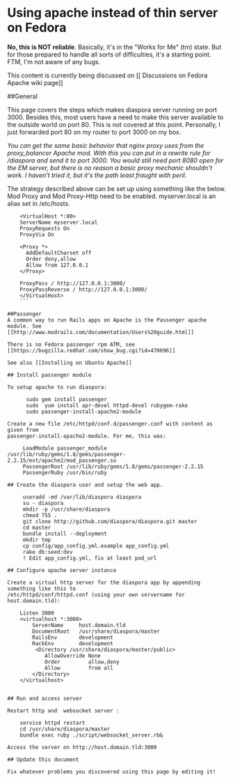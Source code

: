 # Using apache instead of thin server on Fedora
**No, this is  NOT  reliable**. Basically, it's in the "Works for Me" (tm) state. But for those
prepared to handle all sorts of difficulties, it's a starting point. FTM, I'm not aware of any bugs.

This content is currently being discussed on [[ Discussions on Fedora Apache wiki page]]

##General

This page covers the steps which makes diaspora server running on port 3000. Besides this, most users 
have a need to make this server available to the outside world on port 80. This is not covered at this point.
Personally, I just forwarded port 80 on my router to port 3000 on my box.
 
*You can get the same basic behavior that nginx proxy uses from the proxy_balancer Apache mod.
With this you can put in a rewrite rule for /diaspora and send it to port 3000.  You would still need
port 8080 open for the EM server, but there is no reason a basic proxy mechanic shouldn't work.
I haven't tried it, but it's the path least fraught with peril.*

The strategy described above can be set up using something like the below. Mod Proxy and Mod Proxy-Http need to be enabled. myserver.local is an alias set in /etc/hosts.

``` ApacheConf
    <VirtualHost *:80>
    ServerName myserver.local
    ProxyRequests On
    ProxyVia On

    <Proxy *>
      AddDefaultCharset off
      Order deny,allow
      Allow from 127.0.0.1 
    </Proxy>

    ProxyPass / http://127.0.0.1:3000/
    ProxyPassReverse / http://127.0.0.1:3000/
    </VirtualHost>
    ```

##Passenger
A common way to run Rails apps on Apache is the Passenger apache
module. See [[http://www.modrails.com/documentation/Users%20guide.html]]

There is no Fedora passenger rpm ATM, see
[[https://bugzilla.redhat.com/show_bug.cgi?id=470696]]

See also [[Installing on Ubuntu Apache]]

## Install passenger module

To setup apache to run diaspora:

      sudo gem install passenger
      sudo  yum install apr-devel httpd-devel rubygem-rake
      sudo passenger-install-apache2-module

Create a new file /etc/httpd/conf.d/passenger.conf with content as given from
passenger-install-apache2-module. For me, this was:

     LoadModule passenger_module /usr/lib/ruby/gems/1.8/gems/passenger-2.2.15/ext/apache2/mod_passenger.so
     PassengerRoot /usr/lib/ruby/gems/1.8/gems/passenger-2.2.15
     PassengerRuby /usr/bin/ruby

## Create the diaspora user and setup the web app.

     useradd -md /var/lib/diaspora diaspora
     su - diaspora
     mkdir -p /usr/share/diaspora
     chmod 755 .
     git clone http://github.com/diaspora/diaspora.git master
     cd master
     bundle install --deployment
     mkdir tmp
     cp config/app_config.yml.example app_config.yml
     rake db:seed:dev
     ! Edit app_config.yml, fix at least pod_url
    
## Configure apache server instance

Create a virtual http server for the diaspora app by appending something like this to
/etc/httpd/conf/httpd.conf (using your own servername for host.domain.tld):

    Listen 3000
    <virtualhost *:3000>
        ServerName     host.domain.tld
        DocumentRoot   /usr/share/diaspora/master
        RailsEnv       development
        RackEnv        development
         <Directory /usr/share/diaspora/master/public>
            AllowOverride None
            Order         allow,deny
            Allow         from all
        </Directory>
    </virtualhost>


## Run and access server

Restart http and  websocket server :

    service httpd restart
    cd /usr/share/diaspora/master
    bundle exec ruby ./script/websocket_server.rb&

Access the server on http://host.domain.tld:3000

## Update this document

Fix whatever problems you discovered using this page by editing it!


